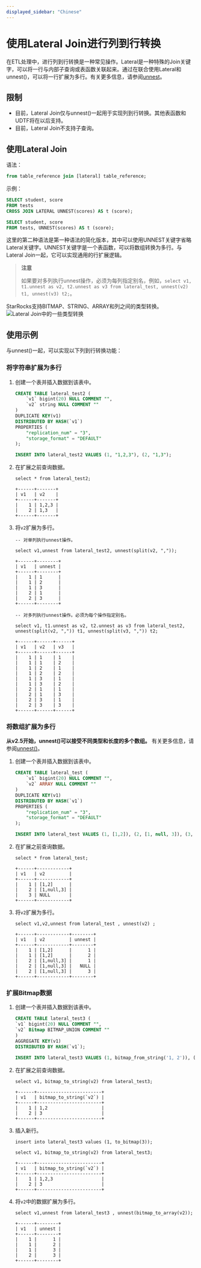```yaml
---
displayed_sidebar: "Chinese"
---
```


# 使用Lateral Join进行列到行转换

在ETL处理中，进行列到行转换是一种常见操作。Lateral是一种特殊的Join关键字，可以将一行与内部子查询或表函数关联起来。通过在联合使用Lateral和unnest()，可以将一行扩展为多行。有关更多信息，请参阅[unnest](../sql-reference/sql-functions/array-functions/unnest.md)。

## 限制

* 目前，Lateral Join仅与unnest()一起用于实现列到行转换。其他表函数和UDTF将在以后支持。
* 目前，Lateral Join不支持子查询。

## 使用Lateral Join

语法：

~~~SQL
from table_reference join [lateral] table_reference;
~~~

示例：

~~~SQL
SELECT student, score
FROM tests
CROSS JOIN LATERAL UNNEST(scores) AS t (score);

SELECT student, score
FROM tests, UNNEST(scores) AS t (score);
~~~

这里的第二种语法是第一种语法的简化版本，其中可以使用UNNEST关键字省略Lateral关键字。UNNEST关键字是一个表函数，可以将数组转换为多行。与Lateral Join一起，它可以实现通用的行扩展逻辑。

> **注意**
>
> 如果要对多列执行unnest操作，必须为每列指定别名，例如，`select v1, t1.unnest as v2, t2.unnest as v3 from lateral_test, unnest(v2) t1, unnest(v3) t2;`。

StarRocks支持BITMAP、STRING、ARRAY和列之间的类型转换。
![Lateral Join中的一些类型转换](../assets/lateral_join_type_conversion.png)

## 使用示例

与unnest()一起，可以实现以下列到行转换功能：

### 将字符串扩展为多行

1. 创建一个表并插入数据到该表中。

    ~~~SQL
    CREATE TABLE lateral_test2 (
        `v1` bigint(20) NULL COMMENT "",
        `v2` string NULL COMMENT ""
    )
    DUPLICATE KEY(v1)
    DISTRIBUTED BY HASH(`v1`)
    PROPERTIES (
        "replication_num" = "3",
        "storage_format" = "DEFAULT"
    );

    INSERT INTO lateral_test2 VALUES (1, "1,2,3"), (2, "1,3");
    ~~~

2. 在扩展之前查询数据。

    ~~~Plain Text
    select * from lateral_test2;

    +------+-------+
    | v1   | v2    |
    +------+-------+
    |    1 | 1,2,3 |
    |    2 | 1,3   |
    +------+-------+
    ~~~

3. 将`v2`扩展为多行。

    ~~~Plain Text
    -- 对单列执行unnest操作。

    select v1,unnest from lateral_test2, unnest(split(v2, ","));

    +------+--------+
    | v1   | unnest |
    +------+--------+
    |    1 | 1      |
    |    1 | 2      |
    |    1 | 3      |
    |    2 | 1      |
    |    2 | 3      |
    +------+--------+

    -- 对多列执行unnest操作。必须为每个操作指定别名。

    select v1, t1.unnest as v2, t2.unnest as v3 from lateral_test2, unnest(split(v2, ",")) t1, unnest(split(v3, ",")) t2;

    +------+------+------+
    | v1   | v2   | v3   |
    +------+------+------+
    |    1 | 1    | 1    |
    |    1 | 1    | 2    |
    |    1 | 2    | 1    |
    |    1 | 2    | 2    |
    |    1 | 3    | 1    |
    |    1 | 3    | 2    |
    |    2 | 1    | 1    |
    |    2 | 1    | 3    |
    |    2 | 3    | 1    |
    |    2 | 3    | 3    |
    +------+------+------+
    ~~~

### 将数组扩展为多行

 **从v2.5开始，unnest()可以接受不同类型和长度的多个数组。** 有关更多信息，请参阅[unnest()](../sql-reference/sql-functions/array-functions/unnest.md)。

1. 创建一个表并插入数据到该表中。

    ~~~SQL
    CREATE TABLE lateral_test (
        `v1` bigint(20) NULL COMMENT "",
        `v2` ARRAY NULL COMMENT ""
    ) 
    DUPLICATE KEY(v1)
    DISTRIBUTED BY HASH(`v1`)
    PROPERTIES (
        "replication_num" = "3",
        "storage_format" = "DEFAULT"
    );

    INSERT INTO lateral_test VALUES (1, [1,2]), (2, [1, null, 3]), (3, null);
    ~~~

2. 在扩展之前查询数据。

    ~~~Plain Text
    select * from lateral_test;

    +------+------------+
    | v1   | v2         |
    +------+------------+
    |    1 | [1,2]      |
    |    2 | [1,null,3] |
    |    3 | NULL       |
    +------+------------+
    ~~~

3. 将`v2`扩展为多行。

    ~~~Plain Text
    select v1,v2,unnest from lateral_test , unnest(v2) ;

    +------+------------+--------+
    | v1   | v2         | unnest |
    +------+------------+--------+
    |    1 | [1,2]      |      1 |
    |    1 | [1,2]      |      2 |
    |    2 | [1,null,3] |      1 |
    |    2 | [1,null,3] |   NULL |
    |    2 | [1,null,3] |      3 |
    +------+------------+--------+
    ~~~

### 扩展Bitmap数据

1. 创建一个表并插入数据到该表中。

    ~~~SQL
    CREATE TABLE lateral_test3 (
    `v1` bigint(20) NULL COMMENT "",
    `v2` Bitmap BITMAP_UNION COMMENT ""
    )
    AGGREGATE KEY(v1)
    DISTRIBUTED BY HASH(`v1`);

    INSERT INTO lateral_test3 VALUES (1, bitmap_from_string('1, 2')), (2, to_bitmap(3));
    ~~~

2. 在扩展之前查询数据。

    ~~~Plain Text
    select v1, bitmap_to_string(v2) from lateral_test3;

    +------+------------------------+
    | v1   | bitmap_to_string(`v2`) |
    +------+------------------------+
    |    1 | 1,2                    |
    |    2 | 3                      |
    +------+------------------------+

3. 插入新行。

    ~~~Plain Text
    insert into lateral_test3 values (1, to_bitmap(3));

    select v1, bitmap_to_string(v2) from lateral_test3;

    +------+------------------------+
    | v1   | bitmap_to_string(`v2`) |
    +------+------------------------+
    |    1 | 1,2,3                  |
    |    2 | 3                      |
    +------+------------------------+
    ~~~

4. 将`v2`中的数据扩展为多行。

    ~~~Plain Text
    select v1,unnest from lateral_test3 , unnest(bitmap_to_array(v2));

    +------+--------+
    | v1   | unnest |
    +------+--------+
    |    1 |      1 |
    |    1 |      2 |
    |    1 |      3 |
    |    2 |      3 |
    +------+--------+
    ~~~